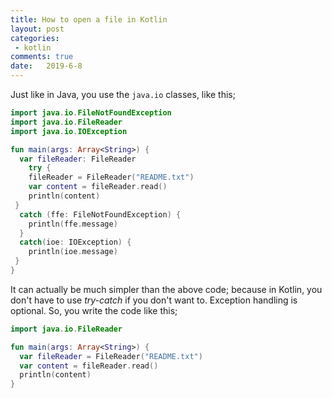 ```yaml
---
title: How to open a file in Kotlin
layout: post
categories: 
 - kotlin
comments: true
date:   2019-6-8  
---
```


Just like in Java, you use the `java.io` classes, like this;

```kotlin
import java.io.FileNotFoundException
import java.io.FileReader
import java.io.IOException

fun main(args: Array<String>) {
  var fileReader: FileReader
    try {
    fileReader = FileReader("README.txt")
    var content = fileReader.read()
    println(content)
 }
  catch (ffe: FileNotFoundException) {
    println(ffe.message)
  }
  catch(ioe: IOException) {
    println(ioe.message)
 }
}
```

It can actually be much simpler than the above code; because in Kotlin, you don't have to use _try-catch_ if you don't want to. Exception handling is optional. So, you write the code like this;

```kotlin
import java.io.FileReader  

fun main(args: Array<String>) {
  var fileReader = FileReader("README.txt")  
  var content = fileReader.read()  
  println(content)
}
```

